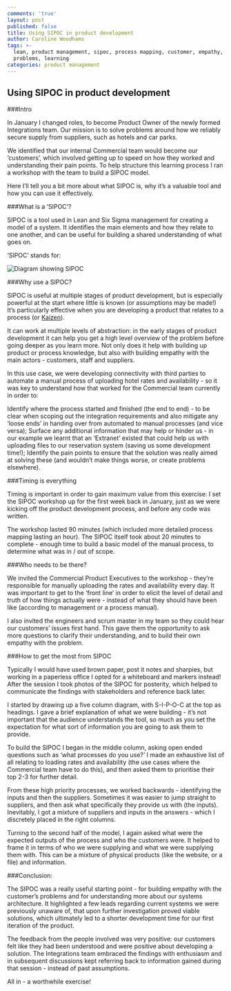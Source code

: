 ```yaml
---
comments: 'true'
layout: post
published: false
title: Using SIPOC in product development
author: Caroline Woodhams
tags: >-
  lean, product management, sipoc, process mapping, customer, empathy, customer
  problems, learning
categories: product management
---
```

## Using SIPOC in product development

###Intro

In January I changed roles, to become Product Owner of the newly formed Integrations team. Our mission is to solve problems around how we reliably secure supply from suppliers, such as hotels and car parks.

We identified that our internal Commercial team would become our ‘customers’, which involved getting up to speed on how they worked and understanding their pain points. To help structure this learning process I ran a workshop with the team to build a SIPOC model. 

Here I’ll tell you a bit more about what SIPOC is, why it’s a valuable tool and how you can use it effectively.

###What is a ‘SIPOC’?

SIPOC is a tool used in Lean and Six Sigma management for creating a model of a system. It identifies the main elements and how they relate to one another, and can be useful for building a shared understanding of what goes on.

‘SIPOC’ stands for:

![Diagram showing SIPOC](https://github.com/carolinewoodhams/cewoodhams-website/blob/master/_assets/Screen%20Shot%202017-02-27%20at%2016.36.52.png?raw=true)

###Why use a SIPOC?

SIPOC is useful at multiple stages of product development, but is especially powerful at the start where little is known (or assumptions may be made!) It’s particularly effective when you are developing a product that relates to a process (or [Kaizen](https://uk.kaizen.com/about-us/definition-of-kaizen.html)). 

It can work at multiple levels of abstraction: in the early stages of product development it can help you get a high level overview of the problem before going deeper as you learn more. Not only does it help with building up product or process knowledge, but also with building empathy with the main actors - customers, staff and suppliers.

In this use case, we were developing connectivity with third parties to automate a manual process of uploading hotel rates and availability - so it was key to understand how that worked for the Commercial team currently in order to:

Identify where the process started and finished (the end to end) - to be clear when scoping out the integration requirements and also mitigate any ‘loose ends’ in handing over from automated to manual processes (and vice versa);
Surface any additional information that may help or hinder us - in our example we learnt that an ‘Extranet’ existed that could help us with uploading files to our reservation system (saving us some development time!);
Identify the pain points to ensure that the solution was really aimed at solving these (and wouldn’t make things worse, or create problems elsewhere).

###Timing is everything

Timing is important in order to gain maximum value from this exercise: I set the SIPOC workshop up for the first week back in January, just as we were kicking off the product development process, and before any code was written.

The workshop lasted 90 minutes (which included more detailed process mapping lasting an hour). The SIPOC itself took about 20 minutes to complete - enough time to build a basic model of the manual process, to determine what was in / out of scope.

###Who needs to be there?

We invited the Commercial Product Executives to the workshop - they’re responsible for manually uploading the rates and availability every day. It was important to get to the ‘front line’ in order to elicit the level of detail and truth of how things actually were - instead of what they should have been like (according to management or a process manual). 

I also invited the engineers and scrum master in my team so they could hear our customers’ issues first hand. This gave them the opportunity to ask more questions to clarify their understanding, and to build their own empathy with the problem.

###How to get the most from SIPOC

Typically I would have used brown paper, post it notes and sharpies, but working in a paperless office I opted for a whiteboard and markers instead! After the session I took photos of the SIPOC for posterity, which helped to communicate the findings with stakeholders and reference back later. 

I started by drawing up a five column diagram, with S-I-P-O-C at the top as headings. I gave a brief explanation of what we were building - it’s not important that the audience understands the tool, so much as you set the expectation for what sort of information you are going to ask them to provide.

To build the SIPOC I began in the middle column, asking open ended questions such as ‘what processes do you use?’ I made an exhaustive list of all relating to loading rates and availability (the use cases where the Commercial team have to do this), and then asked them to prioritise their top 2-3 for further detail. 

From these high priority processes, we worked backwards - identifying the inputs and then the suppliers. Sometimes it was easier to jump straight to suppliers, and then ask what specifically they provide us with (the inputs). Inevitably, I got a mixture of suppliers and inputs in the answers - which I discretely placed in the right columns.

Turning to the second half of the model, I again asked what were the expected outputs of the process and who the customers were. It helped to frame it in terms of who we were supplying and what we were supplying them with. This can be a mixture of physical products (like the website, or a file) and information. 

###Conclusion:

The SIPOC was a really useful starting point - for building empathy with the customer’s problems and for understanding more about our systems architecture. It highlighted a few leads regarding current systems we were previously unaware of, that upon further investigation proved viable solutions, which ultimately led to a shorter development time for our first iteration of the product.

The feedback from the people involved was very positive: our customers felt like they had been understood and were positive about developing a solution. The Integrations team embraced the findings with enthusiasm and in subsequent discussions kept referring back to information gained during that session - instead of past assumptions.

All in - a worthwhile exercise!

